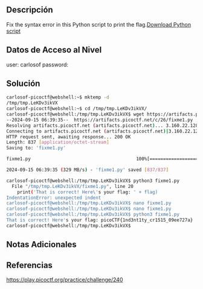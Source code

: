 ## Descripción 
Fix the syntax error in this Python script to print the flag.[Download Python script](https://artifacts.picoctf.net/c/26/fixme1.py)

## Datos de Acceso al Nivel
user: carlosof
password:

## Solución
```bash
carlosof-picoctf@webshell:~$ mktemp -d
/tmp/tmp.LeKDv3ikVX
carlosof-picoctf@webshell:~$ cd /tmp/tmp.LeKDv3ikVX/
carlosof-picoctf@webshell:/tmp/tmp.LeKDv3ikVX$ wget https://artifacts.picoctf.net/c/26/fixme1.py
--2024-09-15 06:39:35--  https://artifacts.picoctf.net/c/26/fixme1.py
Resolving artifacts.picoctf.net (artifacts.picoctf.net)... 3.160.22.128, 3.160.22.92, 3.160.22.43, ...
Connecting to artifacts.picoctf.net (artifacts.picoctf.net)|3.160.22.128|:443... connected.
HTTP request sent, awaiting response... 200 OK
Length: 837 [application/octet-stream]
Saving to: 'fixme1.py'

fixme1.py                                       100%[======================================================================================================>]     837  --.-KB/s    in 0s      

2024-09-15 06:39:35 (329 MB/s) - 'fixme1.py' saved [837/837]

carlosof-picoctf@webshell:/tmp/tmp.LeKDv3ikVX$ python3 fixme1.py 
  File "/tmp/tmp.LeKDv3ikVX/fixme1.py", line 20
    print('That is correct! Here\'s your flag: ' + flag)
IndentationError: unexpected indent
carlosof-picoctf@webshell:/tmp/tmp.LeKDv3ikVX$ nano fixme1.py 
carlosof-picoctf@webshell:/tmp/tmp.LeKDv3ikVX$ nano fixme1.py 
carlosof-picoctf@webshell:/tmp/tmp.LeKDv3ikVX$ python3 fixme1.py 
That is correct! Here's your flag: picoCTF{1nd3nt1ty_cr1515_09ee727a}
carlosof-picoctf@webshell:/tmp/tmp.LeKDv3ikVX$ 
```

## Notas Adicionales

## Referencias 
https://play.picoctf.org/practice/challenge/240